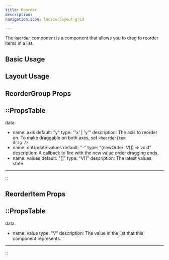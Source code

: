 ```yaml
---
title: Reorder
description:
navigation.icon: lucide:layout-grid

---
```


The `Reorder` component is a component that allows you to drag to reorder items in a list.

## Basic Usage

<ComponentPreview name="reorder" />

## Layout Usage

<ComponentPreview name="reorder-layout" />

## ReorderGroup Props

::PropsTable
---
data:
  - name: axis
    default: "y"
    type: "'x' | 'y'"
    description: The axis to reorder on. To make draggable on both axes, set <code>&lt;ReorderItem drag /&gt;</code>
  - name: onUpdate:values
    default: "-"
    type: "(newOrder: V[]) => void"
    description:  A callback to fire with the new value order dragging ends.
  - name: values
    default: "[]"
    type: "V[]"
    description: The latest values state.
---
::

## ReorderItem Props

::PropsTable
---
data:
  - name: value
    type: "V"
    description: The value in the list that this component represents.
---
::
